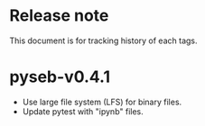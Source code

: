 # Release note

This document is for tracking history of each tags.

# pyseb-v0.4.1

* Use large file system (LFS) for binary files.
* Update pytest with "ipynb" files.
